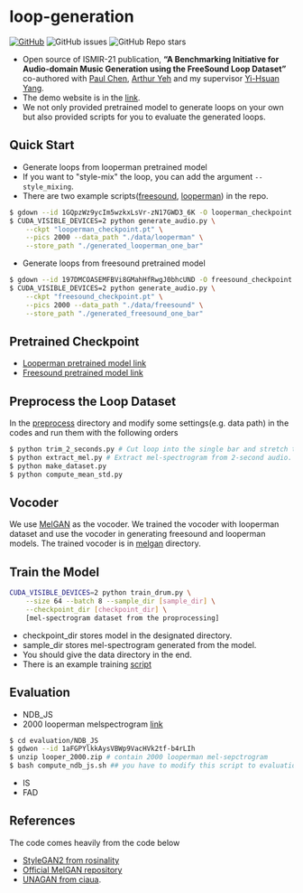 # loop-generation
[![GitHub](https://img.shields.io/github/license/allenhung1025/loop-generation?label=license)](./LICENSE.md)
![GitHub issues](https://img.shields.io/github/issues/allenhung1025/loop-generation)
![GitHub Repo stars](https://img.shields.io/github/stars/allenhung1025/loop-generation)
* Open source of ISMIR-21 publication, **“A Benchmarking Initiative for Audio-domain Music Generation using the FreeSound Loop Dataset”** co-authored with [Paul Chen](https://paulyuchen.com/), [Arthur Yeh](http://yentung.com/) and my supervisor [Yi-Hsuan Yang](http://mac.citi.sinica.edu.tw/~yang/). 
* The demo website is in the [link](https://loopgen.github.io/).
* We not only provided pretrained model to generate loops on your own but also provided scripts for you to evaluate the generated loops.
## Quick Start
* Generate loops from looperman pretrained model
* If you want to "style-mix" the loop, you can add the argument `--style_mixing`.
* There are two example scripts([freesound](./generate_freesound.sh), [looperman](./generate_looperman.sh)) in the repo. 
``` bash
$ gdown --id 1GQpzWz9ycIm5wzkxLsVr-zN17GWD3_6K -O looperman_checkpoint.pt
$ CUDA_VISIBLE_DEVICES=2 python generate_audio.py \
    --ckpt "looperman_checkpoint.pt" \
    --pics 2000 --data_path "./data/looperman" \
    --store_path "./generated_looperman_one_bar"
``` 
* Generate loops from freesound pretrained model
``` bash
$ gdown --id 197DMCOASEMFBVi8GMahHfRwgJ0bhcUND -O freesound_checkpoint.pt 
$ CUDA_VISIBLE_DEVICES=2 python generate_audio.py \
    --ckpt "freesound_checkpoint.pt" \
    --pics 2000 --data_path "./data/freesound" \
    --store_path "./generated_freesound_one_bar"
``` 
## Pretrained Checkpoint
* [Looperman pretrained model link](https://drive.google.com/file/d/1GQpzWz9ycIm5wzkxLsVr-zN17GWD3_6K/view?usp=sharing) 
* [Freesound pretrained model link](https://drive.google.com/file/d/197DMCOASEMFBVi8GMahHfRwgJ0bhcUND/view?usp=sharing)

## Preprocess the Loop Dataset
In the [preprocess](./preprocess) directory and modify some settings(e.g. data path) in the codes and run them with the following orders
``` bash
$ python trim_2_seconds.py # Cut loop into the single bar and stretch them to 2 second.
$ python extract_mel.py # Extract mel-spectrogram from 2-second audio.
$ python make_dataset.py 
$ python compute_mean_std.py 
```
## Vocoder
We use [MelGAN][melgan] as the vocoder. We trained the vocoder with looperman dataset and use the vocoder in generating freesound and looperman models.
The trained vocoder is in [melgan](./melgan) directory.
## Train the Model
``` bash
CUDA_VISIBLE_DEVICES=2 python train_drum.py \
    --size 64 --batch 8 --sample_dir [sample_dir] \
    --checkpoint_dir [checkpoint_dir] \
    [mel-spectrogram dataset from the proprocessing]
```
* checkpoint_dir stores model in the designated directory.
* sample_dir stores mel-spectrogram generated from the model.
* You should give the data directory in the end.
* There is an example training [script](./train.sh)

## Evaluation
* NDB_JS
* 2000 looperman melspectrogram [link](https://drive.google.com/file/d/1aFGPYlkkAysVBWp9VacHVk2tf-b4rLIh/view?usp=sharing)
``` bash
$ cd evaluation/NDB_JS
$ gdwon --id 1aFGPYlkkAysVBWp9VacHVk2tf-b4rLIh
$ unzip looper_2000.zip # contain 2000 looperman mel-sepctrogram
$ bash compute_ndb_js.sh ## you have to modify this script to evaluation your generated melspectrograms
```
* IS
* FAD
## References
The code comes heavily from the code below
* [StyleGAN2 from rosinality][stylegan2]
* [Official MelGAN repository][melgan] 
* [UNAGAN from ciaua][unagan].


[stylegan2]: https://github.com/rosinality/stylegan2-pytorch
[unagan]: https://github.com/ciaua/unagan
[melgan]: https://github.com/descriptinc/melgan-neurips